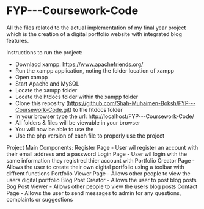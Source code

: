 # FYP---Coursework-Code
All the files related to the actual implementation of my final year project which is the creation of a digital portfolio website with integrated blog features. 

Instructions to run the project:

- Downlaod xampp: https://www.apachefriends.org/
- Run the xampp application, noting the folder location of xampp
- Open xampp
- Start Apache and MySQL
- Locate the xampp folder 
- Locate the htdocs folder within the xampp folder
- Clone this repositry (https://github.com/Shah-Muhaimen-Boksh/FYP---Coursework-Code.git) to the htdocs folder
- In your browser type the url: http://localhost/FYP---Coursework-Code/
- All folders & files will be viewable in your browser
- You will now be able to use the 
- Use the php version of each file to properly use the project

Project Main Components: 
Register Page - User wil register an account with their email address and a password 
Login Page - User wil login with the same information they registred thier account with
Portfolio Creator Page - Allows the user to create their own digital portfolio using a toolbar with diffrent functions
Portfolio Viewer Page - Allows other people to view the users digital portfolio
Blog Post Creator - Allows the user to post blog posts
Bog Post Viewer - Allows other people to view the users blog posts
Contact Page - Allows the user to send messages to admin for any questions, complaints or suggestions 